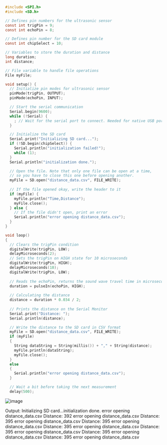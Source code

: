 ```C
#include <SPI.h>
#include <SD.h>

// Defines pin numbers for the ultrasonic sensor
const int trigPin = 9;
const int echoPin = 8;

// Defines pin number for the SD card module
const int chipSelect = 10;

// Variables to store the duration and distance
long duration;
int distance;

// File variable to handle file operations
File myFile;

void setup() {
  // Initialize pin modes for ultrasonic sensor
  pinMode(trigPin, OUTPUT);
  pinMode(echoPin, INPUT);

  // Start the serial communication
  Serial.begin(9600);
  while (!Serial) {
    ; // Wait for the serial port to connect. Needed for native USB port only
  }

  // Initialize the SD card
  Serial.print("Initializing SD card...");
  if (!SD.begin(chipSelect)) {
    Serial.println("initialization failed!");
    while (1);
  }
  Serial.println("initialization done.");

  // Open the file. Note that only one file can be open at a time,
  // so you have to close this one before opening another.
  myFile = SD.open("distance_data.csv", FILE_WRITE);
  
  // If the file opened okay, write the header to it
  if (myFile) {
    myFile.println("Time,Distance");
    myFile.close();
  } else {
    // If the file didn't open, print an error
    Serial.println("error opening distance_data.csv");
  }
}

void loop() 
{
  // Clears the trigPin condition
  digitalWrite(trigPin, LOW);
  delayMicroseconds(2);
  // Sets the trigPin on HIGH state for 10 microseconds
  digitalWrite(trigPin, HIGH);
  delayMicroseconds(10);
  digitalWrite(trigPin, LOW);
  
  // Reads the echoPin, returns the sound wave travel time in microseconds
  duration = pulseIn(echoPin, HIGH);
  
  // Calculating the distance
  distance = duration * 0.034 / 2;
  
  // Prints the distance on the Serial Monitor
  Serial.print("Distance: ");
  Serial.println(distance);

  // Write the distance to the SD card in CSV format
  myFile = SD.open("distance_data.csv", FILE_WRITE);
  if (myFile) 
  {
    String dataString = String(millis()) + "," + String(distance);
    myFile.println(dataString);
    myFile.close();
  } 
  else 
  {
    Serial.println("error opening distance_data.csv");
  }

  // Wait a bit before taking the next measurement
  delay(500);
```
![image](https://github.com/JeewanRai/Arduino-Programming-/assets/137490711/ed7646ce-5c28-4f73-9727-52812e50f4b7)

Output:
Initializing SD card...initialization done.
error opening distance_data.csv
Distance: 392
error opening distance_data.csv
Distance: 395
error opening distance_data.csv
Distance: 395
error opening distance_data.csv
Distance: 395
error opening distance_data.csv
Distance: 395
error opening distance_data.csv
Distance: 395
error opening distance_data.csv
Distance: 395
error opening distance_data.csv


